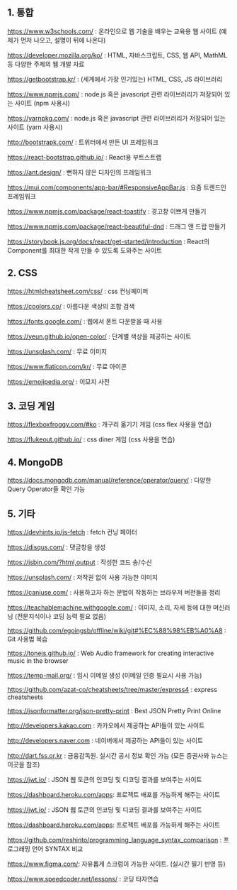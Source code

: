 ## 1. 통합

https://www.w3schools.com/ : 온라인으로 웹 기술을 배우는 교육용 웹 사이트 (예제가 먼저 나오고, 설명이 뒤에 나온다)

https://developer.mozilla.org/ko/ :  HTML, 자바스크립트, CSS, 웹 API, MathML 등 다양한 주제의 웹 개발 자료

https://getbootstrap.kr/ : (세계에서 가장 인기있는) HTML, CSS, JS 라이브러리

https://www.npmjs.com/ : node.js 혹은 javascript 관련 라이브러리가 저장되어 있는 사이트 (npm 사용시)

https://yarnpkg.com/ : node.js 혹은 javascript 관련 라이브러리가 저장되어 있는 사이트 (yarn 사용시)

http://bootstrapk.com/ : 트위터에서 만든 UI 프레임워크

https://react-bootstrap.github.io/ : React용  부트스트랩

https://ant.design/ : 뻔하지 않은 디자인의 프레임워크

https://mui.com/components/app-bar/#ResponsiveAppBar.js : 요즘 트렌드인 프레임워크

https://www.npmjs.com/package/react-toastify : 경고창 이쁘게 만들기

https://www.npmjs.com/package/react-beautiful-dnd : 드래그 앤 드랍 만들기

https://storybook.js.org/docs/react/get-started/introduction : React의 Component를 최대한 작게 만들 수 있도록 도와주는 사이트

## 2. CSS

https://htmlcheatsheet.com/css/ : css 컨닝페이퍼

https://coolors.co/ : 아름다운 색상의 조합 검색

https://fonts.google.com/ : 웹에서 폰트 다운받을 때 사용

https://yeun.github.io/open-color/ : 단계별 색상을 제공하는 사이트

https://unsplash.com/ : 무료 이미지

https://www.flaticon.com/kr/ : 무료 아이콘

https://emojipedia.org/ : 이모지 사전

## 3. 코딩 게임

https://flexboxfroggy.com/#ko : 개구리 옮기기 게임 (css flex 사용을 연습)

https://flukeout.github.io/ : css diner 게임 (css 사용을 연습)

## 4. MongoDB

https://docs.mongodb.com/manual/reference/operator/query/ : 다양한 Query Operator들 확인 가능

## 5. 기타

https://devhints.io/js-fetch : fetch 컨닝 페이터

https://disqus.com/ : 댓글창을 생성

https://jsbin.com/?html,output : 작성한 코드 송/수신

https://unsplash.com/ : 저작권 없이 사용 가능한 이미지

https://caniuse.com/ : 사용하고자 하는 문법이 작동하는 브라우저 버전들을 정리

https://teachablemachine.withgoogle.com/ : 이미지, 소리, 자세 등에 대한 머신러닝 (전문지식이나 코딩 능력 필요 없음)

https://github.com/egoingsb/offline/wiki/git#%EC%88%98%EB%A0%A8 : Git 사용법 복습

https://tonejs.github.io/ : Web Audio framework for creating interactive music in the browser

https://temp-mail.org/ : 임시 이메일 생성 (이메일 인증 필요시 사용 가능)

https://github.com/azat-co/cheatsheets/tree/master/express4 : express cheatsheets

https://jsonformatter.org/json-pretty-print : Best JSON Pretty Print Online

http://developers.kakao.com : 카카오에서 제공하는 API들이 있는 사이트

http://developers.naver.com : 네이버에서 제공하는 API들이 있는 사이트

http://dart.fss.or.kr : 금융감독원. 실시간 공시 정보 확인 가능 (모든 증권사와 뉴스는 이곳을 참조)

https://jwt.io/ : JSON 웹 토큰의 인코딩 및 디코딩 결과를 보여주는 사이트

https://dashboard.heroku.com/apps: 프로젝트 배포를 가능하게 해주는 사이트

https://jwt.io/ : JSON 웹 토큰의 인코딩 및 디코딩 결과를 보여주는 사이트

https://dashboard.heroku.com/apps: 프로젝트 배포를 가능하게 해주는 사이트

https://github.com/reshinto/programming_language_syntax_comparison : 프로그래밍 언어 SYNTAX 비교

https://www.figma.com/: 자유롭게 스크럼이 가능한 사이트. (실시간 필기 반영 등)

https://www.speedcoder.net/lessons/ : 코딩 타자연습
